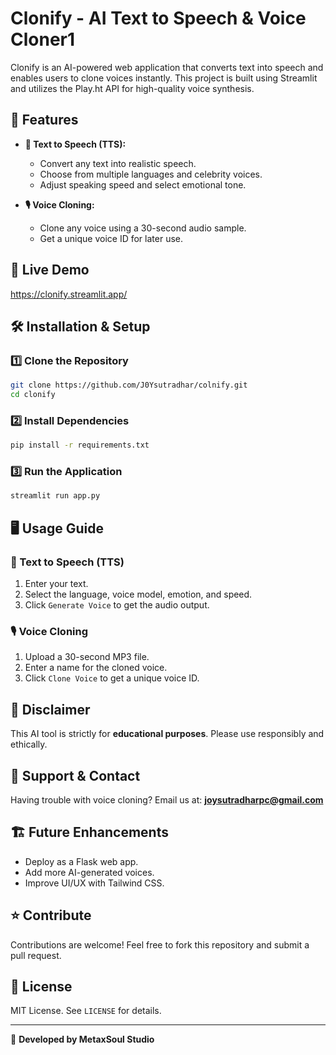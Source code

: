 # Clonify - AI Text to Speech & Voice Cloner1

Clonify is an AI-powered web application that converts text into speech and enables users to clone voices instantly. This project is built using Streamlit and utilizes the Play.ht API for high-quality voice synthesis.

## 🚀 Features

- **🎤 Text to Speech (TTS):**
  - Convert any text into realistic speech.
  - Choose from multiple languages and celebrity voices.
  - Adjust speaking speed and select emotional tone.
  
- **🎙️ Voice Cloning:**
  - Clone any voice using a 30-second audio sample.
  - Get a unique voice ID for later use.

## 📌 Live Demo
https://clonify.streamlit.app/

## 🛠️ Installation & Setup

### 1️⃣ Clone the Repository
```bash
git clone https://github.com/J0Ysutradhar/colnify.git
cd clonify
```

### 2️⃣ Install Dependencies
```bash
pip install -r requirements.txt
```

### 3️⃣ Run the Application
```bash
streamlit run app.py
```



## 🖥️ Usage Guide

### 🎤 Text to Speech (TTS)
1. Enter your text.
2. Select the language, voice model, emotion, and speed.
3. Click `Generate Voice` to get the audio output.

### 🎙️ Voice Cloning
1. Upload a 30-second MP3 file.
2. Enter a name for the cloned voice.
3. Click `Clone Voice` to get a unique voice ID.

## 📝 Disclaimer
This AI tool is strictly for **educational purposes**. Please use responsibly and ethically.

## 📧 Support & Contact
Having trouble with voice cloning? Email us at: **joysutradharpc@gmail.com**

## 🏗️ Future Enhancements
- Deploy as a Flask web app.
- Add more AI-generated voices.
- Improve UI/UX with Tailwind CSS.

## ⭐ Contribute
Contributions are welcome! Feel free to fork this repository and submit a pull request.

## 📜 License
MIT License. See `LICENSE` for details.

---
🚀 **Developed by MetaxSoul Studio**

